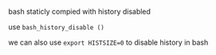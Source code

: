 bash staticly compied with history disabled

use `bash_history_disable ()`

we can also use `export HISTSIZE=0` to disable history in bash
